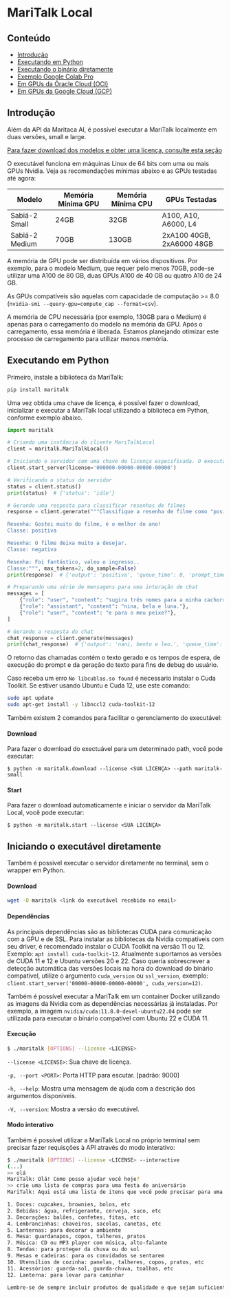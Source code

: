 
# MariTalk Local

## Conteúdo

  - [Introdução](#introduçãoo)
  - [Executando em Python](#executando-em-python)
  - [Executando o binário diretamente](#executando-o-binário-diretamente)
  - [Exemplo Google Colab Pro](https://github.com/maritaca-ai/maritalk-api/blob/main/examples/local/colab-pro.ipynb)
  - [Em GPUs da Oracle Cloud (OCI)](https://github.com/maritaca-ai/maritalk-api/blob/main/examples/local/oracle-cloud.md)
  - [Em GPUs da Google Cloud (GCP)](https://github.com/maritaca-ai/maritalk-api/blob/main/examples/local/google-cloud.md)


## Introdução

Além da API da Maritaca AI, é possível executar a MariTalk localmente em duas versões, small e large.

[Para fazer download dos modelos e obter uma licença, consulte esta seção](https://maritaca.ai/#maritalk-local)


O executável funciona em máquinas Linux de 64 bits com uma ou mais GPUs Nvidia. Veja as recomendações mínimas abaixo e as GPUs testadas até agora:

| Modelo | Memória Mínima GPU | Memória Mínima CPU | GPUs Testadas |
|--|--|--|--|
| Sabiá-2 Small | 24GB | 32GB | A100, A10, A6000, L4 |
| Sabiá-2 Medium | 70GB | 130GB | 2xA100 40GB, 2xA6000 48GB |

A memória de GPU pode ser distribuída em vários dispositivos. Por exemplo, para o modelo Medium, que requer pelo menos 70GB, pode-se utilizar uma A100 de 80 GB, duas GPUs A100 de 40 GB ou quatro A10 de 24 GB.

As GPUs compatíveis são aquelas com capacidade de computação >= 8.0 (`nvidia-smi --query-gpu=compute_cap --format=csv`).


A memória de CPU necessária (por exemplo, 130GB para o Medium) é apenas para o carregamento do modelo na memória da GPU. Após o carregamento, essa memória é liberada. Estamos planejando otimizar este processo de carregamento para utilizar menos memória.

## Executando em Python

Primeiro, instale a biblioteca da MariTalk:
```bash
pip install maritalk
```

Uma vez obtida uma chave de licença, é possível fazer o download, inicializar e executar a MariTalk local utilizando a biblioteca em Python, conforme exemplo abaixo.

```python
import maritalk

# Criando uma instância do cliente MariTalkLocal
client = maritalk.MariTalkLocal()

# Iniciando o servidor com uma chave de licença especificada. O executável será baixado em ~/bin/maritalk
client.start_server(license='000000-00000-00000-00000')

# Verificando o status do servidor
status = client.status()
print(status)  # {'status': 'idle'}

# Gerando uma resposta para classificar resenhas de filmes
response = client.generate("""Classifique a resenha de filme como "positiva" ou "negativa".

Resenha: Gostei muito do filme, é o melhor do ano!
Classe: positiva

Resenha: O filme deixa muito a desejar.
Classe: negativa

Resenha: Foi fantástico, valeu o ingresso..
Classe:""", max_tokens=2, do_sample=False)
print(response)  # {'output': 'positiva', 'queue_time': 0, 'prompt_time': 158, 'generation_time': 9}

# Preparando uma série de mensagens para uma interação de chat
messages = [
    {"role": "user", "content": "sugira três nomes para a minha cachorra"},
    {"role": "assistant", "content": "nina, bela e luna."},
    {"role": "user", "content": "e para o meu peixe?"},
]

# Gerando a resposta do chat
chat_response = client.generate(messages)
print(chat_response)  # {'output': 'nani, bento e leo.', 'queue_time': 0, 'prompt_time': 185, 'generation_time': 127}
```

O retorno das chamadas contém o texto gerado e os tempos de espera, de execução do prompt e da geração do texto para fins de debug do usuário.

Caso receba um erro `No libcublas.so found` é necessario instalar o Cuda Toolkit. Se estiver usando Ubuntu e Cuda 12, use este comando:
```bash
sudo apt update
sudo apt-get install -y libnccl2 cuda-toolkit-12
```

Também existem 2 comandos para facilitar o gerenciamento do executável:

#### Download

Para fazer o download do exectuável para um determinado path, você pode executar:

```console
$ python -m maritalk.download --license <SUA LICENÇA> --path maritalk-small
```

#### Start

Para fazer o download automaticamente e iniciar o servidor da MariTalk Local, você pode executar:

```console
$ python -m maritalk.start --license <SUA LICENÇA>
```


## Iniciando o executável diretamente

Também é possivel executar o servidor diretamente no terminal, sem o wrapper em Python.

#### Download
```bash
wget -O maritalk <link do executável recebido no email>
```

#### Dependências

As principais dependências são as bibliotecas CUDA para comunicação com a GPU e de SSL. Para instalar as bibliotecas da Nvidia compatíveis com seu driver, é recomendado instalar o CUDA Toolkit na versão 11 ou 12. Exemplo: `apt install cuda-toolkit-12`. Atualmente suportamos as versões de CUDA 11 e 12 e Ubuntu versões 20 e 22. Caso queria sobrescrever a detecção automática das versões locais na hora do download do binário compatível, utilize o argumento `cuda_version` ou `ssl_version`, exemplo: `client.start_server('00000-00000-00000-00000', cuda_version=12)`.

Também é possível executar a MariTalk em um container Docker utilizando as imagens da Nvidia com as dependências necessárias já instaladas. Por exemplo, a imagem `nvidia/cuda:11.8.0-devel-ubuntu22.04` pode ser utilizada para executar o binário compatível com Ubuntu 22 e CUDA 11.

#### Execução

```bash
$ ./maritalk [OPTIONS] --license <LICENSE>
```

`--license <LICENSE>`: Sua chave de licença.

`-p, --port <PORT>`: Porta HTTP para escutar. [padrão: 9000]

`-h, --help`: Mostra uma mensagem de ajuda com a descrição dos argumentos disponíveis.

`-V, --version`: Mostra a versão do executável.

#### Modo interativo

Também é possível utilizar a MariTalk Local no próprio terminal sem precisar fazer requisções à API através do modo interativo:

```bash
$ ./maritalk [OPTIONS] --license <LICENSE> --interactive
(...)
>> olá
MariTalk: Olá! Como posso ajudar você hoje?
>> crie uma lista de compras para uma festa de aniversário
MariTalk: Aqui está uma lista de itens que você pode precisar para uma festa de aniversário:

1. Doces: cupcakes, brownies, bolos, etc
2. Bebidas: água, refrigerante, cerveja, suco, etc
3. Decorações: balões, confetes, fitas, etc
4. Lembrancinhas: chaveiros, sacolas, canetas, etc
5. Lanternas: para decorar o ambiente
6. Mesa: guardanapos, copos, talheres, pratos
7. Música: CD ou MP3 player com música, alto-falante
8. Tendas: para proteger da chuva ou do sol
9. Mesas e cadeiras: para os convidados se sentarem
10. Utensílios de cozinha: panelas, talheres, copos, pratos, etc
11. Acessórios: guarda-sol, guarda-chuva, toalhas, etc
12. Lanterna: para levar para caminhar

Lembre-se de sempre incluir produtos de qualidade e que sejam suficientes para atender a todos os convidados.
```

